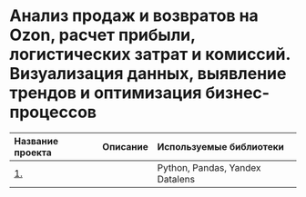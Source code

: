 # Анализ продаж и возвратов на Ozon, расчет прибыли, логистических затрат и комиссий. Визуализация данных, выявление трендов и оптимизация бизнес-процессов

| Название проекта | Описание |Используемые библиотеки|
| :-------------------- | :--------------------- |:---------------------------|
| [1. ]() | |Python, Pandas, Yandex Datalens|
